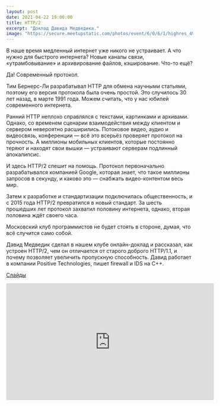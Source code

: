 ```yaml
---
layout: post
date: 2021-04-22 19:00:00
title: HTTP/2
excerpt: "Доклад Давида Медведика."
image: "https://secure.meetupstatic.com/photos/event/6/0/6/1/highres_495804673.jpeg"
---
```


В наше время медленный интернет уже никого не устраивает. А что нужно для быстрого интернета? Новые каналы связи, «утрамбовывание» и архивирование файлов, кэширование. Что-то ещё?

Да! Современный протокол.

Тим Бернерс-Ли разрабатывал HTTP для обмена научными статьями, поэтому его версия протокола была очень простой. Это случилось 30 лет назад, в марте 1991 года. Можем считать, что у нас юбилей современного интернета.

Ранний HTTP неплохо справлялся с текстами, картинками и архивами. Однако, со временем сценарии взаимодействия между клиентом и сервером невероятно расширились. Потоковое видео, аудио и видеосвязь, конференции — всё это всерьёз проверяет протокол на прочность. А миллионы мобильных клиентов, которые постоянно теряют и находят свои вышки — устраивают серверам подлинный апокалипсис.

И здесь HTTP/2 спешит на помощь. Протокол первоначально разрабатывался компанией Google, которая знает, что такое миллионы запросов в секунду, и каково это — снабжать видео-контентом весь мир.

Затем к разработке и стандартизации подключилась общественность, и с 2015 года HTTP/2 превратился в новый стандарт. За шесть прошедших лет протокол захватил половину интернета, однако, вторая половина ждёт своего часа.

Московский клуб программистов не будет стоять в стороне, думая, что всё случится само собой.

Давид Медведик сделал в нашем клубе онлайн-доклад и рассказал, как устроен HTTP/2, чем он отличается от старого доброго HTTP/1.1, и почему позволяет увеличить пропускную способность. Давид работает в компании Positive Technologies, пишет firewall и IDS на C++.

[Слайды](/downloads/http-2.pdf)

<div class="video">
    <iframe width="560" height="315" src="https://www.youtube.com/embed/BWyTZgg77yM" title="YouTube video player" frameborder="0" allow="accelerometer; autoplay; clipboard-write; encrypted-media; gyroscope; picture-in-picture" allowfullscreen></iframe>
</div>

